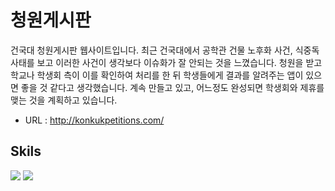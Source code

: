 # 청원게시판
건국대 청원게시판 웹사이트입니다. 최근 건국대에서 공학관 건물 노후화 사건, 식중독 사태를 보고 이러한 사건이 생각보다 이슈화가 잘 안되는 것을 느꼈습니다. 
청원을 받고 학교나 학생회 측이 이를 확인하여 처리를 한 뒤 학생들에게 결과를 알려주는 앱이 있으면 좋을 것 같다고 생각했습니다. 계속 만들고 있고, 어느정도 완성되면 학생회와 제휴를 맺는 것을 계획하고 있습니다.

* URL : http://konkukpetitions.com/
## Skils
<p>
<img src= "https://img.shields.io/badge/Spring?style=for-the-badge&logo=Spring&logoColor=white"/>
<img src= "https://img.shields.io/badge/Firebase-039BE5?style=for-the-badge&logo=Firebase&logoColor=white"/>
</p>
